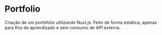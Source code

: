 # Portfolio

Criação de um portófolio utilizando Nuxt.js. Feito de forma estática, apenas para fins de aprendizado e sem consumo de API externa.